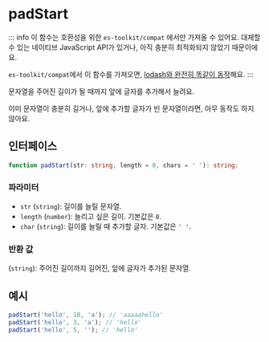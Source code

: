 # padStart

::: info
이 함수는 호환성을 위한 `es-toolkit/compat` 에서만 가져올 수 있어요. 대체할 수 있는 네이티브 JavaScript API가 있거나, 아직 충분히 최적화되지 않았기 때문이에요.

`es-toolkit/compat`에서 이 함수를 가져오면, [lodash와 완전히 똑같이 동작](../../../compatibility.md)해요.
:::

문자열을 주어진 길이가 될 때까지 앞에 글자를 추가해서 늘려요.

이미 문자열이 충분히 길거나, 앞에 추가할 글자가 빈 문자열이라면, 아무 동작도 하지 않아요.

## 인터페이스

```typescript
function padStart(str: string, length = 0, chars = ' '): string;
```

### 파라미터

- `str` (`string`): 길이를 늘릴 문자열.
- `length` (`number`): 늘리고 싶은 길이. 기본값은 `0`.
- `char` (`string`): 길이를 늘릴 때 추가할 글자. 기본값은 `' '`.

### 반환 값

(`string`): 주어진 길이까지 길어진, 앞에 글자가 추가된 문자열.

## 예시

```javascript
padStart('hello', 10, 'a'); // 'aaaaahello'
padStart('hello', 3, 'a'); // 'hello'
padStart('hello', 5, ''); // 'hello'
```
